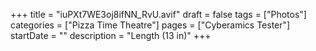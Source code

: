 +++
title = "iuPXt7WE3oj8ifNN_RvU.avif"
draft = false
tags = ["Photos"]
categories = ["Pizza Time Theatre"]
pages = ["Cyberamics Tester"]
startDate = ""
description = "Length (13 in)"
+++
